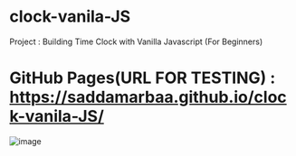 # clock-vanila-JS

Project : Building Time Clock with Vanilla Javascript (For Beginners) 




# GitHub Pages(URL FOR TESTING) : https://saddamarbaa.github.io/clock-vanila-JS/



![image](https://user-images.githubusercontent.com/51326421/101267427-21ae8780-378b-11eb-9675-532279dae299.png)





